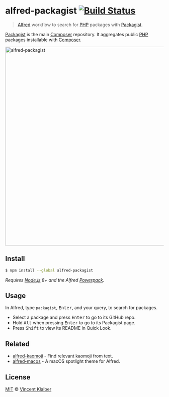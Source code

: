 # alfred-packagist [![Build Status](https://img.shields.io/travis/vinkla/alfred-packagist/master.svg?style=flat)](https://travis-ci.org/vinkla/alfred-packagist)

> [Alfred](https://www.alfredapp.com) workflow to search for [PHP](https://secure.php.net) packages with [Packagist](https://packagist.org).

[Packagist](https://packagist.org) is the main [Composer](https://getcomposer.org) repository. It aggregates public [PHP](https://secure.php.net) packages installable with [Composer](https://getcomposer.org).

[<img alt="alfred-packagist" src="https://cloud.githubusercontent.com/assets/499192/21687373/4dbd7352-d369-11e6-8f54-f1dd66adae74.png" width="634">](https://packagist.org)

## Install

```sh
$ npm install --global alfred-packagist
```

*Requires [Node.js](https://nodejs.org) 8+ and the Alfred [Powerpack](https://www.alfredapp.com/powerpack).*

## Usage

In Alfred, type `packagist`, <kbd>Enter</kbd>, and your query, to search for packages.

- Select a package and press <kbd>Enter</kbd> to go to its GitHub repo.<br>
- Hold <kbd>Alt</kbd> when pressing <kbd>Enter</kbd> to go to its Packagist page.<br>
- Press <kbd>Shift</kbd> to view its README in Quick Look.

## Related

- [alfred-kaomoji](https://github.com/vinkla/alfred-kaomoji) - Find relevant kaomoji from text.
- [alfred-macos](https://github.com/vinkla/alfred-macos) - A macOS spotlight theme for Alfred.

## License

[MIT](LICENSE) © [Vincent Klaiber](https://vinkla.com)
